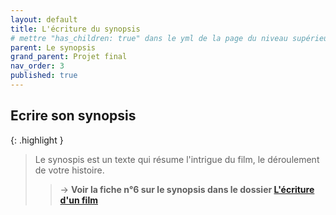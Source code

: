 ```yaml
---
layout: default
title: L'écriture du synopsis
# mettre "has_children: true" dans le yml de la page du niveau supérieur
parent: Le synopsis
grand_parent: Projet final
nav_order: 3
published: true
---
```

## Ecrire son synopsis

{: .highlight }
> Le synospis est un texte qui résume l'intrigue du film, le déroulement de votre histoire. 
>
>> → **Voir la fiche n°6 sur le synopsis dans le dossier [L'écriture d'un film](https://drive.google.com/file/d/13TnmShby5pcKB0J48UJxZbweAFKE-BUz/view?usp=drive_link)**